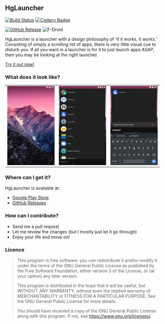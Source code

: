 ## HgLauncher

 [![Build Status](https://travis-ci.org/F4uzan/HgLauncher.svg?branch=master)](https://travis-ci.org/F4uzan/HgLauncher)
 [![Codacy Badge](https://api.codacy.com/project/badge/Grade/7b102385347b4be5b180ce56391d1bd1)](https://app.codacy.com/app/F4uzan/HgLauncher?utm_source=github.com&utm_medium=referral&utm_content=F4uzan/HgLauncher&utm_campaign=Badge_Grade_Dashboard)

 [![GitHub Release](https://img.shields.io/github/release/F4uzan/HgLauncher.svg?logo=github)](https://github.com/F4uzan/HgLauncher/releases) ![F-Droid](https://img.shields.io/f-droid/v/mono.hg.svg)


HgLauncher is a launcher with a design philosophy of 'if it works, it works.' Consisting of simply a scrolling list of apps, there is very little visual cue to disturb you. If all you want in a launcher is for it to just launch apps _ASAP_, then you may be looking at the right launcher.

[Try it out now!](https://github.com/F4uzan/HgLauncher/blob/master/README.md#where-can-i-get-it)

### What does it look like?

| | | |
|:-------------------------:|:-------------------------:|:-------------------------:|
![Homescreen](https://github.com/F4uzan/HgLauncher/raw/master/readme/1-home.png "Homescreen") | ![App list](https://github.com/F4uzan/HgLauncher/raw/master/readme/2-list.png "List all your apps") | ![App search](https://github.com/F4uzan/HgLauncher/raw/master/readme/3-search.png "Search and find apps")

### Where can I get it?

HgLauncher is available at:
- [Google Play Store](https://play.google.com/store/apps/details?id=mono.hg)
- [GitHub Releases](https://github.com/F4uzan/HgLauncher/releases)

### How can I contribute?

* Send me a pull request
* Let me review the changes (but I mostly just let it go through)
* Enjoy your life and move on!

### Licence

> This program is free software: you can redistribute it and/or modify it under the terms of the GNU General Public License as published by the Free Software Foundation, either version 3 of the License, or (at your option) any later version.
>
> This program is distributed in the hope that it will be useful, but WITHOUT ANY WARRANTY; without even the implied warranty of MERCHANTABILITY or FITNESS FOR A PARTICULAR PURPOSE. See the GNU General Public License for more details.
>
> You should have received a copy of the GNU General Public License along with this program.  If not, see <https://www.gnu.org/licenses/>.
